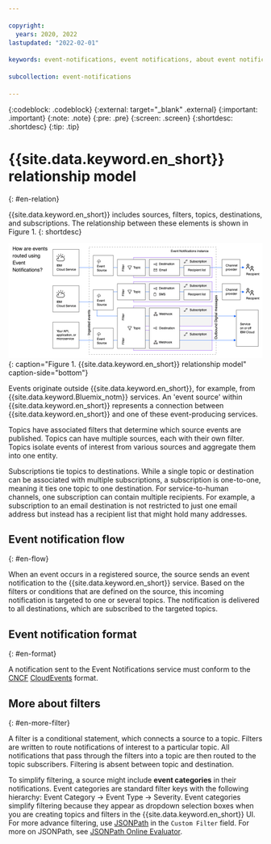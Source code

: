 ```yaml
---

copyright:
  years: 2020, 2022
lastupdated: "2022-02-01"

keywords: event-notifications, event notifications, about event notifications

subcollection: event-notifications

---
```


{:codeblock: .codeblock}
{:external: target="_blank" .external}
{:important: .important}
{:note: .note}
{:pre: .pre}
{:screen: .screen}
{:shortdesc: .shortdesc}
{:tip: .tip}

# {{site.data.keyword.en_short}} relationship model
{: #en-relation}

{{site.data.keyword.en_short}} includes sources, filters, topics, destinations, and subscriptions. The relationship between these elements is shown in Figure 1.
{: shortdesc}

![Event notification flow](images/en_relationshipmodelv3.png "Event notifications flow"){: caption="Figure 1. {{site.data.keyword.en_short}} relationship model" caption-side="bottom"}

Events originate outside {{site.data.keyword.en_short}}, for example, from {{site.data.keyword.Bluemix_notm}} services. An 'event source' within {{site.data.keyword.en_short}} represents a connection between {{site.data.keyword.en_short}} and one of these event-producing services. 

Topics have associated filters that determine which source events are published. Topics can have multiple sources, each with their own filter. Topics isolate events of interest from various sources and aggregate them into one entity. 

Subscriptions tie topics to destinations. While a single topic or destination can be associated with multiple subscriptions, a subscription is one-to-one, meaning it ties one topic to one destination. For service-to-human channels, one subscription can contain multiple recipients. For example, a subscription to an email destination is not restricted to just one email address but instead has a recipient list that might hold many addresses.

## Event notification flow
{: #en-flow}

When an event occurs in a registered source, the source sends an event notification to the {{site.data.keyword.en_short}} service. Based on the filters or conditions that are defined on the source, this incoming notification is targeted to one or several topics. The notification is delivered to all destinations, which are subscribed to the targeted topics. 

## Event notification format
{: #en-format}

A notification sent to the Event Notifications service must conform to the [CNCF](https://www.cncf.io/) [CloudEvents](https://cloudevents.io/) format.


## More about filters
{: #en-more-filter}

A filter is a conditional statement, which connects a source to a topic. Filters are written to route notifications of interest to a particular topic. All notifications that pass through the filters into a topic are then routed to the topic subscribers. Filtering is absent between topic and destination.

To simplify filtering, a source might include **event categories** in their notifications. Event categories are standard filter keys with the following hierarchy: Event Category -> Event Type -> Severity. Event categories simplify filtering because they appear as dropdown selection boxes when you are creating topics and filters in the {{site.data.keyword.en_short}} UI. For more advance filtering, use [JSONPath](https://jsonpath.com/) in the `Custom Filter` field. For more on JSONPath, see [JSONPath Online Evaluator](https://restfulapi.net/json-jsonpath/).
